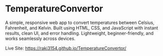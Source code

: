 # TemperatureConvertor
A simple, responsive web app to convert temperatures between Celsius, Fahrenheit, and Kelvin. Built using HTML, CSS, and JavaScript with instant results, clean UI, and error handling. Lightweight, beginner-friendly, and works seamlessly across devices.

Live Site: https://raki3154.github.io/TemperatureConvertor/
